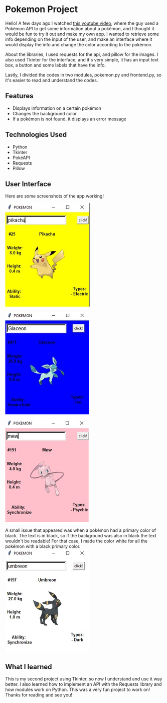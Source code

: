 # Pokemon Project
Hello! A few days ago I watched [this youtube video](https://www.youtube.com/watch?v=JVQNywo4AbU), where the guy used a Pokémon API to get some information about a pokémon, and I thought it would be fun to try it out and make my own app. I wanted to retrieve some info depending on the input of the user, and make an interface where it would display the info and change the color according to the pokémon.

About the libraries, I used requests for the api, and pillow for the images. I also used Tkinter for the interface, and it's very simple, it has an input text box, a button and some labels that have the info.

Lastly, I divided the codes in two modules, pokemon.py and frontend.py, so it's easier to read and understand the codes.

## Features
- Displays information on a certain pokémon
- Changes the background color
- If a pokémon is not found, it displays an error message

## Technologies Used
- Python
- Tkinter
- PokéAPI
- Requests
- Pillow

## User Interface
Here are some screenshots of the app working!

![Pikachu!](https://github.com/Rafael-aaf/Pokemon-Project/blob/42e447521e04dda178399d94b4df554ed7b6f859/screenshots/pokemon_api_pikachu.jpg)

![Glaceon!!!](https://github.com/Rafael-aaf/Pokemon-Project/blob/42e447521e04dda178399d94b4df554ed7b6f859/screenshots/pokemon_api_glaceon.jpg)

![Mew!](https://github.com/Rafael-aaf/Pokemon-Project/blob/42e447521e04dda178399d94b4df554ed7b6f859/screenshots/pokemon_api_mew.jpg)

A small issue that appeared was when a pokémon had a primary color of black. The text is in black, so if the background was also in black the text wouldn't be readable! For that case, I made the color white for all the pokémon with a black primary color.
![Umbreon!](https://github.com/Rafael-aaf/Pokemon-Project/blob/42e447521e04dda178399d94b4df554ed7b6f859/screenshots/pokemon_api_umbreon.jpg)


## What I learned
This is my second project using Tkinter, so now I understand and use it way better. I also learned how to implement an API with the Requests library and how modules work on Python.
This was a very fun project to work on! Thanks for reading and see you!
